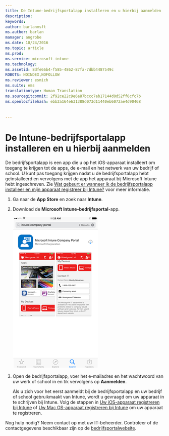 ```yaml
---
title: De Intune-bedrijfsportalapp installeren en u hierbij aanmelden | Microsoft Intune
description: 
keywords: 
author: barlanmsft
ms.author: barlan
manager: angrobe
ms.date: 10/24/2016
ms.topic: article
ms.prod: 
ms.service: microsoft-intune
ms.technology: 
ms.assetid: 8dfe66b4-f585-4862-87fa-7dbb4487549c
ROBOTS: NOINDEX,NOFOLLOW
ms.reviewer: esmich
ms.suite: ems
translationtype: Human Translation
ms.sourcegitcommit: 2f92ce22c9e6a87bccc7ab17144d0d52ff6cfc7b
ms.openlocfilehash: ebb2a164e631388d073d11440eb6072ae4d90468


---
```



# <a name="install-and-sign-in-to-the-intune-company-portal-app"></a>De Intune-bedrijfsportalapp installeren en u hierbij aanmelden

De bedrijfsportalapp is een app die u op het iOS-apparaat installeert om toegang te krijgen tot de apps, de e-mail en het netwerk van uw bedrijf of school.  U kunt pas toegang krijgen nadat u de bedrijfsportalapp hebt geïnstalleerd en vervolgens met de app het apparaat bij Microsoft Intune hebt ingeschreven. Zie [Wat gebeurt er wanneer ik de bedrijfsportalapp installeer en mijn apparaat registreer bij Intune?](what-happens-if-you-install-the-company-portal-app-and-enroll-your-device-in-intune-ios.md) voor meer informatie.

1.  Ga naar de **App Store** en zoek naar **Intune**.

2.  Download de **Microsoft Intune-bedrijfsportal**-app.

    ![De Microsoft Intune-bedrijfsportalapp downloaden](./media/ios-cpinstall-1-cpinstore.png)

3.  Open de bedrijfsportalapp, voer het e-mailadres en het wachtwoord van uw werk of school in en tik vervolgens op **Aanmelden**.

    Als u zich voor het eerst aanmeldt bij de bedrijfsportalapp en uw bedrijf of school gebruikmaakt van Intune, wordt u gevraagd om uw apparaat in te schrijven bij Intune. Volg de stappen in [Uw iOS-apparaat registreren bij Intune](enroll-your-device-in-intune-ios.md) of [Uw Mac OS-apparaat registreren bij Intune](enroll-your-device-in-intune-macos.md) om uw apparaat te registreren.

Nog hulp nodig? Neem contact op met uw IT-beheerder. Controleer of de contactgegevens beschikbaar zijn op de [bedrjifsportalwebsite](http://portal.manage.microsoft.com).



<!--HONumber=Dec16_HO2-->


